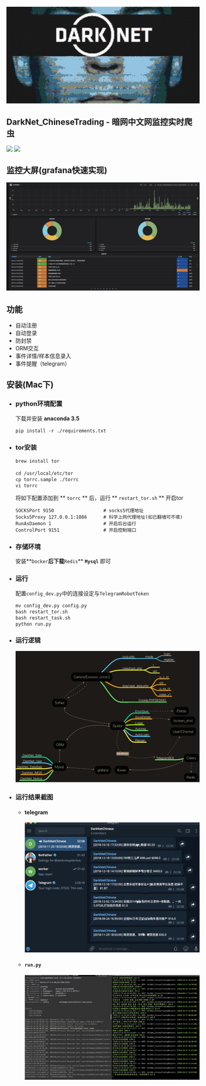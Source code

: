 ![mosaic.jpg](media/mosaic.jpg)
## DarkNet_ChineseTrading - 暗网中文网监控实时爬虫
![](https://img.shields.io/badge/language-python3-orange.svg)
![](https://img.shields.io/badge/platform-mac|lunix|window-orange.svg)


## 监控大屏(grafana快速实现)
![](media/grafana.png)


## 功能

- 自动注册
- 自动登录
- 防封禁
- ORM交互
- 事件详情/样本信息录入
- 事件提醒（telegram）

## 安装(Mac下)

- ### python环境配置

	下载并安装 **anaconda 3.5**

	```
	pip install -r ./requirements.txt
	```
	
- ### tor安装
	
	```
	brew install tor
	
	cd /usr/local/etc/tor
	cp torrc.sample ./torrc
	vi torrc
	```
	将如下配置添加到 ** ```torrc``` ** 后，运行 ** ```restart_tor.sh``` ** 开启tor
	
	```
	SOCKSPort 9150 					# socks5代理地址
	Socks5Proxy 127.0.0.1:1086 		# 科学上网代理地址(如已翻墙可不填)
	RunAsDaemon 1 					# 开启后台运行
	ControlPort 9151 				# 开启控制端口
	
	```
	
- ### 存储环境

	安装**```Docker```**后下载**```Redis```** **```Mysql```** 即可

- ### 运行
	配置```config_dev.py```中的连接设定与```TelegramRobotToken```

	```
	mv config_dev.py config.py
	bash restart_tor.sh
	bash restart_task.sh
	python run.py
	```
	
- ### 运行逻辑
	
	![](media/DarkNet.png)
	
- ### 运行结果截图

	- #### telegram
		
		![](media/telegram.png)
		
	- #### ```run.py```
	
		![](media/run.png)
	
	
	
	
	
	



